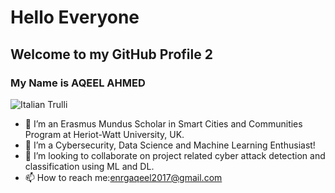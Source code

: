 <h1>Hello Everyone</h1>
<h2>Welcome to my GitHub Profile 2</h2>
<h3>My Name is AQEEL AHMED</h3>


<img src="pic_trulli.jpg" alt="Italian Trulli">










- 🔭 I’m an Erasmus Mundus Scholar in Smart Cities and Communities Program at Heriot-Watt University, UK.
- 🌱 I’m a Cybersecurity, Data Science and Machine Learning Enthusiast! 
- 👯 I’m looking to collaborate on project related cyber attack detection and classification using ML and DL. 
- 📫 How to reach me:enrgaqeel2017@gmail.com

